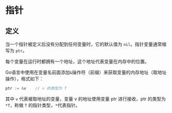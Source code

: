 # 指针

## 定义

当一个指针被定义后没有分配到任何变量时，它的默认值为 `nil`。指针变量通常缩写为 `ptr`。

每个变量在运行时都拥有一个地址，这个地址代表变量在内存中的位置。

Go语言中使用在变量名前面添加`&`操作符（前缀）来获取变量的内存地址（取地址操作），格式如下：

```go
ptr := &v    // v 的类型为 T
```

其中 `v` 代表被取地址的变量，变量 v 的地址使用变量 ptr 进行接收，ptr 的类型为`*T`，称做 `T` 的指针类型，`*`代表指针。


